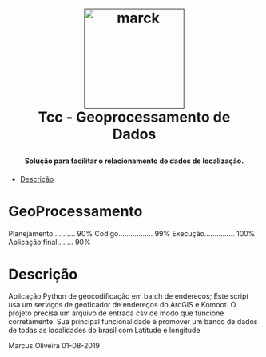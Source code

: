 
<h1 align="center" style="margin:1em">
  <a href="">
    <img src="https://atacadodecamisetas.com.br/img/cms/graficos/local.png"
         alt="marck"
         width="200"></a>
  <br />
  Tcc - Geoprocessamento de Dados
</h1>

<h4 align="center">
  Solução para facilitar o relacionamento de dados de localização.
</h4>

<!-- TOC -->

- [Descrição](#Descrição)

<!-- /TOC -->


# GeoProcessamento

 Planejamento .......... 90%
 Codigo................. 99%
 Execução............... 100% 
 Aplicação final........ 90%
 
# Descrição 
Aplicação Python de geocodificação em batch de endereços; Este script usa um serviços de geoficador de endereços do ArcGIS e Komoot.
O projeto precisa um arquivo de entrada csv de modo que funcione corretamente.
Sua principal funcionalidade é promover um banco de dados de todas as localidades do brasil com Latitude e longitude

Marcus Oliveira 
01-08-2019




